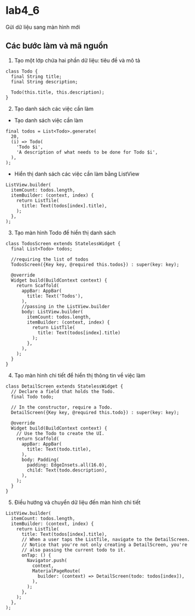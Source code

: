 # lab4_6

Gửi dữ liệu sang màn hình mới

## Các bước làm và mã nguồn
1. Tạo  một lớp chứa hai phần dữ liệu: tiêu đề và mô tả
```
class Todo {
  final String title;
  final String description;

  Todo(this.title, this.description);
}
```
2. Tạo danh sách các việc cần làm
* Tạo danh sách việc cần làm
```
final todos = List<Todo>.generate(
  20,
  (i) => Todo(
    'Todo $i',
    'A description of what needs to be done for Todo $i',
  ),
);
```
* Hiển thị danh sách các việc cần làm bằng ListView
```
ListView.builder(
  itemCount: todos.length,
  itemBuilder: (context, index) {
    return ListTile(
      title: Text(todos[index].title),
    );
  },
);
```
3. Tạo màn hình Todo để hiển thị danh sách
```
class TodosScreen extends StatelessWidget {
  final List<Todo> todos;

  //requiring the list of todos
  TodosScreen({Key key, @required this.todos}) : super(key: key);

  @override
  Widget build(BuildContext context) {
    return Scaffold(
      appBar: AppBar(
        title: Text('Todos'),
      ),
      //passing in the ListView.builder
      body: ListView.builder(
        itemCount: todos.length,
        itemBuilder: (context, index) {
          return ListTile(
            title: Text(todos[index].title)
          );
        },
      ),
    );
  }
}
```
4. Tạo màn hình chi tiết để hiển thị thông tin về việc làm
```
class DetailScreen extends StatelessWidget {
  // Declare a field that holds the Todo.
  final Todo todo;

  // In the constructor, require a Todo.
  DetailScreen({Key key, @required this.todo}) : super(key: key);

  @override
  Widget build(BuildContext context) {
    // Use the Todo to create the UI.
    return Scaffold(
      appBar: AppBar(
        title: Text(todo.title),
      ),
      body: Padding(
        padding: EdgeInsets.all(16.0),
        child: Text(todo.description),
      ),
    );
  }
}
```
5. Điều hướng và chuyển dữ liệu đến màn hình chi tiết
```
ListView.builder(
  itemCount: todos.length,
  itemBuilder: (context, index) {
    return ListTile(
      title: Text(todos[index].title),
      // When a user taps the ListTile, navigate to the DetailScreen.
      // Notice that you're not only creating a DetailScreen, you're
      // also passing the current todo to it.
      onTap: () {
        Navigator.push(
          context,
          MaterialPageRoute(
            builder: (context) => DetailScreen(todo: todos[index]),
          ),
        );
      },
    );
  },
);
```
